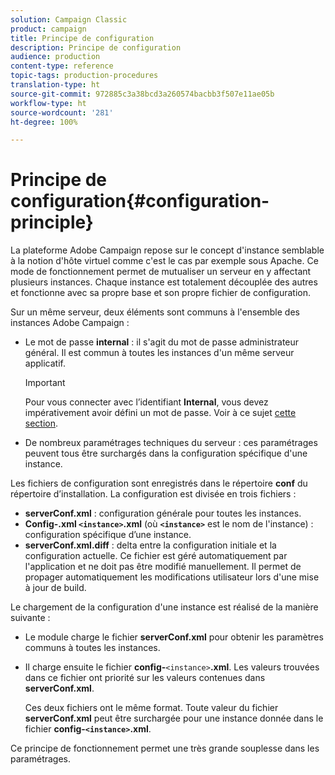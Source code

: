 ```yaml
---
solution: Campaign Classic
product: campaign
title: Principe de configuration
description: Principe de configuration
audience: production
content-type: reference
topic-tags: production-procedures
translation-type: ht
source-git-commit: 972885c3a38bcd3a260574bacbb3f507e11ae05b
workflow-type: ht
source-wordcount: '281'
ht-degree: 100%

---
```



# Principe de configuration{#configuration-principle}

La plateforme Adobe Campaign repose sur le concept d&#39;instance semblable à la notion d&#39;hôte virtuel comme c&#39;est le cas par exemple sous Apache. Ce mode de fonctionnement permet de mutualiser un serveur en y affectant plusieurs instances. Chaque instance est totalement découplée des autres et fonctionne avec sa propre base et son propre fichier de configuration.

Sur un même serveur, deux éléments sont communs à l&#39;ensemble des instances Adobe Campaign :

* Le mot de passe **internal** : il s&#39;agit du mot de passe administrateur général. Il est commun à toutes les instances d&#39;un même serveur applicatif.

   >[!IMPORTANT]
   >
   >Pour vous connecter avec l’identifiant **Internal**, vous devez impérativement avoir défini un mot de passe. Voir à ce sujet [cette section](../../installation/using/campaign-server-configuration.md#internal-identifier).

* De nombreux paramétrages techniques du serveur : ces paramétrages peuvent tous être surchargés dans la configuration spécifique d&#39;une instance.

Les fichiers de configuration sont enregistrés dans le répertoire **conf** du répertoire d’installation. La configuration est divisée en trois fichiers :

* **serverConf.xml** : configuration générale pour toutes les instances.
* **Config-.xml **`<instance>`**.xml** (où **`<instance>`** est le nom de l&#39;instance) : configuration spécifique d’une instance.
* **serverConf.xml.diff** : delta entre la configuration initiale et la configuration actuelle. Ce fichier est géré automatiquement par l&#39;application et ne doit pas être modifié manuellement. Il permet de propager automatiquement les modifications utilisateur lors d&#39;une mise à jour de build.

Le chargement de la configuration d&#39;une instance est réalisé de la manière suivante :

* Le module charge le fichier **serverConf.xml** pour obtenir les paramètres communs à toutes les instances.
* Il charge ensuite le fichier **config-**`<instance>`**.xml**. Les valeurs trouvées dans ce fichier ont priorité sur les valeurs contenues dans **serverConf.xml**.

   Ces deux fichiers ont le même format. Toute valeur du fichier **serverConf.xml** peut être surchargée pour une instance donnée dans le fichier **config-`<instance>`.xml**.

Ce principe de fonctionnement permet une très grande souplesse dans les paramétrages.
